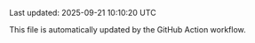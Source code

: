 Last updated: 2025-09-21 10:10:20 UTC

This file is automatically updated by the GitHub Action workflow.
